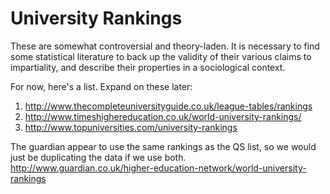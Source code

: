 University Rankings
===================
These are somewhat controversial and theory-laden.  It is necessary to find some statistical literature to back up the validity of their various claims to impartiality, and describe their properties in a sociological context.

For now, here's a list.  Expand on these later:

 1. http://www.thecompleteuniversityguide.co.uk/league-tables/rankings
 2. http://www.timeshighereducation.co.uk/world-university-rankings/
 3. http://www.topuniversities.com/university-rankings


The guardian appear to use the same rankings as the QS list, so we would just be duplicating the data if we use both.
http://www.guardian.co.uk/higher-education-network/world-university-rankings

